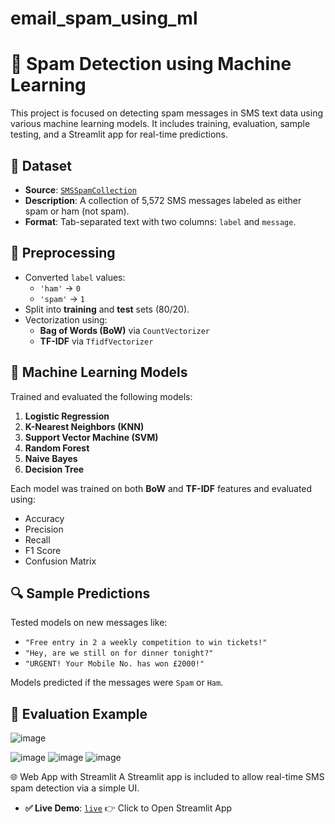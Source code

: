 # email_spam_using_ml
# 📧 Spam Detection using Machine Learning

This project is focused on detecting spam messages in SMS text data using various machine learning models. It includes training, evaluation, sample testing, and a Streamlit app for real-time predictions.

## 📁 Dataset

- **Source**: [`SMSSpamCollection`](https://archive.ics.uci.edu/ml/datasets/sms+spam+collection)
- **Description**: A collection of 5,572 SMS messages labeled as either spam or ham (not spam).
- **Format**: Tab-separated text with two columns: `label` and `message`.

## 🧹 Preprocessing

- Converted `label` values:  
  - `'ham'` → `0`  
  - `'spam'` → `1`
- Split into **training** and **test** sets (80/20).
- Vectorization using:
  - **Bag of Words (BoW)** via `CountVectorizer`
  - **TF-IDF** via `TfidfVectorizer`

## 🧠 Machine Learning Models

Trained and evaluated the following models:

1. **Logistic Regression**
2. **K-Nearest Neighbors (KNN)**
3. **Support Vector Machine (SVM)**
4. **Random Forest**
5. **Naive Bayes**
6. **Decision Tree**

Each model was trained on both **BoW** and **TF-IDF** features and evaluated using:

- Accuracy
- Precision
- Recall
- F1 Score
- Confusion Matrix

## 🔍 Sample Predictions

Tested models on new messages like:

- `"Free entry in 2 a weekly competition to win tickets!"`
- `"Hey, are we still on for dinner tonight?"`
- `"URGENT! Your Mobile No. has won £2000!"`

Models predicted if the messages were `Spam` or `Ham`.

## 🧪 Evaluation Example 
![image](https://github.com/user-attachments/assets/5df2343f-3b35-4dfa-917d-10aa6ccae5ac)

![image](https://github.com/user-attachments/assets/7636052a-804c-4daf-abdf-8a57698c24a6)
![image](https://github.com/user-attachments/assets/4e57f4a8-71fc-4547-9e0e-8f8db8f69d25)
![image](https://github.com/user-attachments/assets/83ec4e52-870b-44c3-b33a-f50c8beb78b1)

🌐 Web App with Streamlit
A Streamlit app is included to allow real-time SMS spam detection via a simple UI.

- **✅ Live Demo**: [`live`](https://emailspamusingml-23iq5tbmka7bev3ejrytsk.streamlit.app/)
👉 Click to Open Streamlit App
